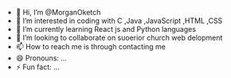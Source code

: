 - 👋 Hi, I’m @MorganOketch
- 👀 I’m interested in coding with C ,Java ,JavaScript ,HTML ,CSS
- 🌱 I’m currently learning React js and Python languages 
- 💞️ I’m looking to collaborate on suoerior church web delopment
- 📫 How to reach me is through contacting me
- 😄 Pronouns: ...
- ⚡ Fun fact: ...

<!---
MorganOketch/MorganOketch is a ✨ special ✨ repository because its `README.md` (this file) appears on your GitHub profile.
You can click the Preview link to take a look at your changes.
--->
